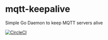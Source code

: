 # mqtt-keepalive

Simple Go Daemon to keep MQTT servers alive

[![CircleCI](https://dl.circleci.com/status-badge/img/circleci/BAoeA8hPhLZPsitWVrJzUa/R3FbSRfu28FC3tEmqFMr83/tree/main.svg?style=shield)](https://dl.circleci.com/status-badge/redirect/circleci/BAoeA8hPhLZPsitWVrJzUa/R3FbSRfu28FC3tEmqFMr83/tree/main)